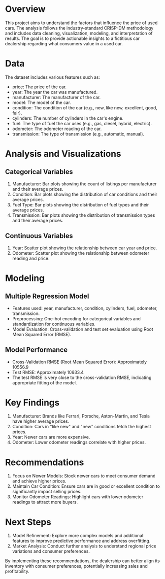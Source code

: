# Overview
This project aims to understand the factors that influence the price of used cars. The analysis follows the industry-standard CRISP-DM methodology and includes data cleaning, visualization, modeling, and interpretation of results. The goal is to provide actionable insights to a fictitious car dealership regarding what consumers value in a used car.

# Data
The dataset includes various features such as:
- price: The price of the car.
- year: The year the car was manufactured.
- manufacturer: The manufacturer of the car.
- model: The model of the car.
- condition: The condition of the car (e.g., new, like new, excellent, good, fair).
- cylinders: The number of cylinders in the car's engine.
- fuel: The type of fuel the car uses (e.g., gas, diesel, hybrid, electric).
- odometer: The odometer reading of the car.
- transmission: The type of transmission (e.g., automatic, manual).
  
# Analysis and Visualizations
## Categorical Variables
1. Manufacturer: Bar plots showing the count of listings per manufacturer and their average prices.
2. Condition: Bar plots showing the distribution of car conditions and their average prices.
3. Fuel Type: Bar plots showing the distribution of fuel types and their average prices.
4. Transmission: Bar plots showing the distribution of transmission types and their average prices.
## Continuous Variables
1. Year: Scatter plot showing the relationship between car year and price.
2. Odometer: Scatter plot showing the relationship between odometer reading and price.

# Modeling
## Multiple Regression Model
- Features used: year, manufacturer, condition, cylinders, fuel, odometer, transmission.
- Preprocessing: One-hot encoding for categorical variables and standardization for continuous variables.
- Model Evaluation: Cross-validation and test set evaluation using Root Mean Squared Error (RMSE).
## Model Performance
- Cross-Validation RMSE (Root Mean Squared Error): Approximately 10556.9
- Test RMSE: Approximately 10633.4
- The test RMSE is very close to the cross-validation RMSE, indicating appropriate fitting of the model.

# Key Findings
1. Manufacturer: Brands like Ferrari, Porsche, Aston-Martin, and Tesla have higher average prices.
2. Condition: Cars in "like new" and "new" conditions fetch the highest prices.
3. Year: Newer cars are more expensive.
4. Odometer: Lower odometer readings correlate with higher prices.

# Recommendations
1. Focus on Newer Models: Stock newer cars to meet consumer demand and achieve higher prices.
2. Maintain Car Condition: Ensure cars are in good or excellent condition to significantly impact selling prices.
3. Monitor Odometer Readings: Highlight cars with lower odometer readings to attract more buyers.

# Next Steps
1. Model Refinement: Explore more complex models and additional features to improve predictive performance and address overfitting.
2. Market Analysis: Conduct further analysis to understand regional price variations and consumer preferences.

By implementing these recommendations, the dealership can better align its inventory with consumer preferences, potentially increasing sales and profitability.
